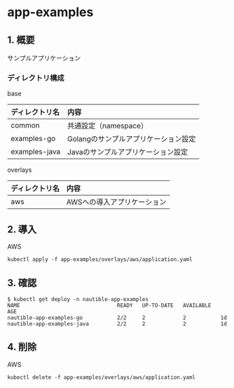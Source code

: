 
# app-examples

## 1. 概要

サンプルアプリケーション

### ディレクトリ構成

base

|ディレクトリ名|内容|
|:--|:--|
|common|共通設定（namespace）|
|examples-go|Golangのサンプルアプリケーション設定|
|examples-java|Javaのサンプルアプリケーション設定|

overlays

|ディレクトリ名|内容|
|:--|:--|
|aws|AWSへの導入アプリケーション|

## 2. 導入

AWS

```
kubectl apply -f app-examples/overlays/aws/application.yaml
```

## 3. 確認

```
$ kubectl get deploy -n nautible-app-examples
NAME                               READY   UP-TO-DATE   AVAILABLE   AGE
nautible-app-examples-go           2/2     2            2           1d
nautible-app-examples-java         2/2     2            2           1d
```

## 4. 削除

AWS

```
kubectl delete -f app-examples/overlays/aws/application.yaml
```
